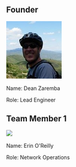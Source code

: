## Founder

![](5128_1174414684829_648680_n.jpg)

Name: Dean Zaremba

Role: Lead Engineer

## Team Member 1

![](https://www.dropbox.com/s/81ruije74jlbyjy/image1.jpeg?dl=0)

Name: Erin O'Reilly

Role: Network Operations




